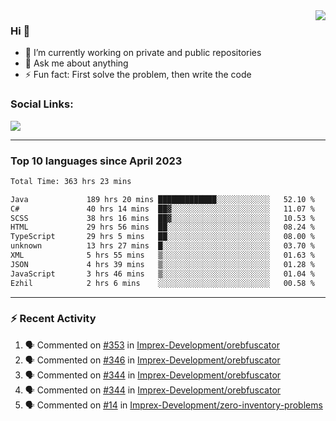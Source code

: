 <!--
<a href="https://wuffy.eu">
  <img align="right" src="https://github.com/ngloader/ngloader/blob/devcard/devcard.png" height="410" width="300" alt="NgLoader's Dev Card"/>
</a>
-->

<a href="https://wuffy.eu">
  <img align="right" src="https://github-readme-stats.vercel.app/api?username=ngloader&count_private=true&include_all_commits=true&show_icons=true&theme=dracula" />
</a>

### Hi 👋
- 🔭 I’m currently working on private and public repositories
- 💬 Ask me about anything
- ⚡ Fun fact: First solve the problem, then write the code

### Social Links:
<a href="https://discord.gg/jUtRU5Q">
  <img src="https://dcbadge.vercel.app/api/shield/128286216708685824?style=flat&theme=clean&compact=true" />
</a>

<!--
---

<div>
  <img src="https://github-readme-stats.vercel.app/api/wakatime?username=NgLoader&api_domain=wakapi.wuffy.dev&bg_color=282a36&title_color=ff6e96&icon_color=2F855A&text_color=ffffff&custom_title=Week%20Stats&layout=compact" />
</div>

---

<div>
  <img height="170" align="left" src="https://github-readme-stats.vercel.app/api?username=ngloader&count_private=true&include_all_commits=true&show_icons=true&theme=dracula" />
  <img src="https://github-readme-stats.vercel.app/api/top-langs/?username=ngloader&layout=compact&theme=dracula" />
</div>

---

<a href="https://github.com/ryo-ma/github-profile-trophy">
  <img width=800 src="https://github-profile-trophy.vercel.app/?username=ngloader&column=8&theme=dracula&no-frame=true"/>
</a>
-->

---

### Top 10 languages since April 2023

<!--START_SECTION:waka-->

```txt
Total Time: 363 hrs 23 mins

Java             189 hrs 20 mins █████████████░░░░░░░░░░░░   52.10 %
C#               40 hrs 14 mins  ██▓░░░░░░░░░░░░░░░░░░░░░░   11.07 %
SCSS             38 hrs 16 mins  ██▓░░░░░░░░░░░░░░░░░░░░░░   10.53 %
HTML             29 hrs 56 mins  ██░░░░░░░░░░░░░░░░░░░░░░░   08.24 %
TypeScript       29 hrs 5 mins   ██░░░░░░░░░░░░░░░░░░░░░░░   08.00 %
unknown          13 hrs 27 mins  █░░░░░░░░░░░░░░░░░░░░░░░░   03.70 %
XML              5 hrs 55 mins   ▒░░░░░░░░░░░░░░░░░░░░░░░░   01.63 %
JSON             4 hrs 39 mins   ▒░░░░░░░░░░░░░░░░░░░░░░░░   01.28 %
JavaScript       3 hrs 46 mins   ▒░░░░░░░░░░░░░░░░░░░░░░░░   01.04 %
Ezhil            2 hrs 6 mins    ░░░░░░░░░░░░░░░░░░░░░░░░░   00.58 %
```

<!--END_SECTION:waka-->

---

### :zap: Recent Activity
<!--START_SECTION:activity-->
1. 🗣 Commented on [#353](https://github.com/Imprex-Development/orebfuscator/issues/353#issuecomment-1937006950) in [Imprex-Development/orebfuscator](https://github.com/Imprex-Development/orebfuscator)
2. 🗣 Commented on [#346](https://github.com/Imprex-Development/orebfuscator/issues/346#issuecomment-1913349537) in [Imprex-Development/orebfuscator](https://github.com/Imprex-Development/orebfuscator)
3. 🗣 Commented on [#344](https://github.com/Imprex-Development/orebfuscator/issues/344#issuecomment-1890945200) in [Imprex-Development/orebfuscator](https://github.com/Imprex-Development/orebfuscator)
4. 🗣 Commented on [#344](https://github.com/Imprex-Development/orebfuscator/issues/344#issuecomment-1879579341) in [Imprex-Development/orebfuscator](https://github.com/Imprex-Development/orebfuscator)
5. 🗣 Commented on [#14](https://github.com/Imprex-Development/zero-inventory-problems/issues/14#issuecomment-1872210592) in [Imprex-Development/zero-inventory-problems](https://github.com/Imprex-Development/zero-inventory-problems)
<!--END_SECTION:activity-->
